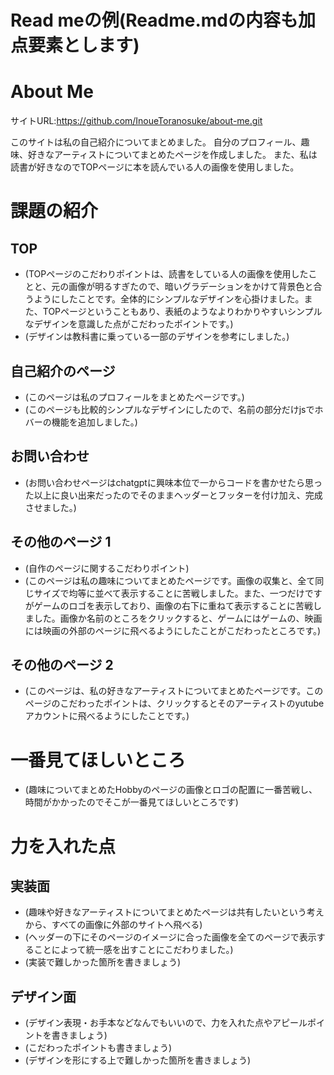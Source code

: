 # Read meの例(Readme.mdの内容も加点要素とします)

# About Me 

サイトURL:https://github.com/InoueToranosuke/about-me.git

このサイトは私の自己紹介についてまとめました。
自分のプロフィール、趣味、好きなアーティストについてまとめたページを作成しました。
また、私は読書が好きなのでTOPページに本を読んでいる人の画像を使用しました。


# 課題の紹介

## TOP

- (TOPページのこだわりポイントは、読書をしている人の画像を使用したことと、元の画像が明るすぎたので、暗いグラデーションをかけて背景色と合うようにしたことです。全体的にシンプルなデザインを心掛けました。また、TOPページということもあり、表紙のようなよりわかりやすいシンプルなデザインを意識した点がこだわったポイントです。)
- (デザインは教科書に乗っている一部のデザインを参考にしました。)

## 自己紹介のページ

- (このページは私のプロフィールをまとめたページです。)
- (このページも比較的シンプルなデザインにしたので、名前の部分だけjsでホバーの機能を追加しました。)

## お問い合わせ

- (お問い合わせページはchatgptに興味本位で一からコードを書かせたら思った以上に良い出来だったのでそのままヘッダーとフッターを付け加え、完成させました。)

## その他のページ 1

- (自作のページに関するこだわりポイント)
- (このページは私の趣味についてまとめたページです。画像の収集と、全て同じサイズで均等に並べて表示することに苦戦しました。また、一つだけですがゲームのロゴを表示しており、画像の右下に重ねて表示することに苦戦しました。画像か名前のところをクリックすると、ゲームにはゲームの、映画には映画の外部のページに飛べるようにしたことがこだわったところです。)

## その他のページ 2

- (このページは、私の好きなアーティストについてまとめたページです。このページのこだわったポイントは、クリックするとそのアーティストのyutubeアカウントに飛べるようにしたことです。)

# 一番見てほしいところ

- (趣味についてまとめたHobbyのページの画像とロゴの配置に一番苦戦し、時間がかかったのでそこが一番見てほしいところです)

# 力を入れた点

## 実装面

- (趣味や好きなアーティストについてまとめたページは共有したいという考えから、すべての画像に外部のサイトへ飛べる)
- (ヘッダーの下にそのページのイメージに合った画像を全てのページで表示することによって統一感を出すことにこだわりました。)
- (実装で難しかった箇所を書きましょう)

## デザイン面

- (デザイン表現・お手本などなんでもいいので、力を入れた点やアピールポイントを書きましょう)
- (こだわったポイントも書きましょう)
- (デザインを形にする上で難しかった箇所を書きましょう)
